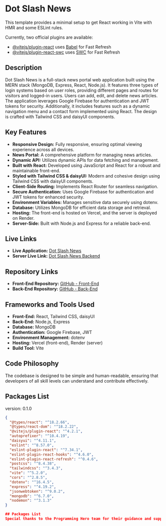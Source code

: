 # Dot Slash News

This template provides a minimal setup to get React working in Vite with HMR and some ESLint rules.

Currently, two official plugins are available:

- [@vitejs/plugin-react](https://github.com/vitejs/vite-plugin-react/blob/main/packages/plugin-react/README.md) uses [Babel](https://babeljs.io/) for Fast Refresh
- [@vitejs/plugin-react-swc](https://github.com/vitejs/vite-plugin-react-swc) uses [SWC](https://swc.rs/) for Fast Refresh

## Description

Dot Slash News is a full-stack news portal web application built using the MERN stack (MongoDB, Express, React, Node.js). It features three types of login systems based on user roles, providing different pages and routes for visitors and logged-in users. Users can add, edit, and delete news articles. The application leverages Google Firebase for authentication and JWT tokens for security. Additionally, it includes features such as a dynamic navigation menu and a contact form implemented using React. The design is crafted with Tailwind CSS and daisyUI components.

## Key Features

- **Responsive Design:** Fully responsive, ensuring optimal viewing experience across all devices.
- **News Portal:** A comprehensive platform for managing news articles.
- **Dynamic API:** Utilizes dynamic APIs for data fetching and management.
- **Built with React:** Developed using JavaScript and React for a robust and maintainable front-end.
- **Styled with Tailwind CSS & daisyUI:** Modern and cohesive design using Tailwind CSS with daisyUI components.
- **Client-Side Routing:** Implements React Router for seamless navigation.
- **Secure Authentication:** Uses Google Firebase for authentication and JWT tokens for enhanced security.
- **Environment Variables:** Manages sensitive data securely using dotenv.
- **Database:** Utilizes MongoDB for efficient data storage and retrieval.
- **Hosting:** The front-end is hosted on Vercel, and the server is deployed on Render.
- **Server-Side:** Built with Node.js and Express for a reliable back-end.

## Live Links

- **Live Application:** [Dot Slash News](https://dot-slash-news.vercel.app/)
- **Server Live Link:** [Dot Slash News Backend](https://dotslashnews-backend.onrender.com/)

## Repository Links

- **Front-End Repository:** [GitHub - Front-End](https://github.com/mozammel787/dotSlashNews)
- **Back-End Repository:** [GitHub - Back-End](https://github.com/mozammel787/dotSlashNews_backEnd)

## Frameworks and Tools Used

- **Front-End:** React, Tailwind CSS, daisyUI
- **Back-End:** Node.js, Express
- **Database:** MongoDB
- **Authentication:** Google Firebase, JWT
- **Environment Management:** dotenv
- **Hosting:** Vercel (front-end), Render (server)
- **Build Tool:** Vite

## Code Philosophy

The codebase is designed to be simple and human-readable, ensuring that developers of all skill levels can understand and contribute effectively.

## Packages List

version: 0.1.0

```json
{
  "@types/react": "^18.2.66",
  "@types/react-dom": "^18.2.22",
  "@vitejs/plugin-react": "^4.2.1",
  "autoprefixer": "^10.4.19",
  "daisyui": "^4.11.1",
  "eslint": "^8.57.0",
  "eslint-plugin-react": "^7.34.1",
  "eslint-plugin-react-hooks": "^4.6.0",
  "eslint-plugin-react-refresh": "^0.4.6",
  "postcss": "^8.4.38",
  "tailwindcss": "^3.4.3",
  "vite": "^5.2.0",
  "cors": "^2.8.5",
  "dotenv": "^16.4.5",
  "express": "^4.19.2",
  "jsonwebtoken": "^9.0.2",
  "mongodb": "^6.7.0",
  "nodemon": "^3.1.3"
}

## Packages List
Special thanks to the Programming Hero team for their guidance and support.